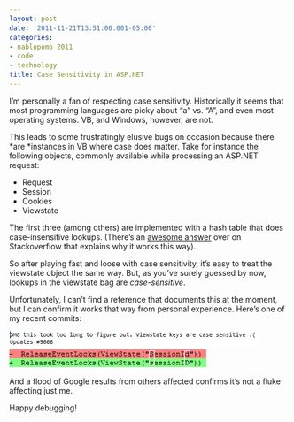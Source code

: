 ```yaml
---
layout: post
date: '2011-11-21T13:51:00.001-05:00'
categories:
- nablopomo 2011
- code
- technology
title: Case Sensitivity in ASP.NET
---
```


I’m personally a fan of respecting case sensitivity. Historically it seems that most programming languages are picky about “a” vs. “A”, and even most operating systems. VB, and Windows, however, are not.

This leads to some frustratingly elusive bugs on occasion because there *are *instances in VB where case does matter. Take for instance the following objects, commonly available while processing an ASP.NET request:

* Request
* Session
* Cookies
* Viewstate

The first three (among others) are implemented with a hash table that does case-insensitive lookups. (There’s an [awesome answer](http://stackoverflow.com/q/1731283/29/#1731535) over on Stackoverflow that explains why it works this way).

So after playing fast and loose with case sensitivity, it’s easy to treat the viewstate object the same way. But, as you’ve surely guessed by now, lookups in the viewstate bag are *case-sensitive*. 

Unfortunately, I can’t find a reference that documents this at the moment, but I can confirm it works that way from personal experience. Here’s one of my recent commits:

![A diff that replaces "Sessionid" with a new casing](/assets/2011/case-sensitive-2.png) 
![a commit message that reads "OMG this took too long to figure out. Viewstate keys are case sensitive :( Updates #5606"](/assets/2011/case-sensitive-1.png)

And a flood of Google results from others affected confirms it’s not a fluke affecting just me.

Happy debugging! 